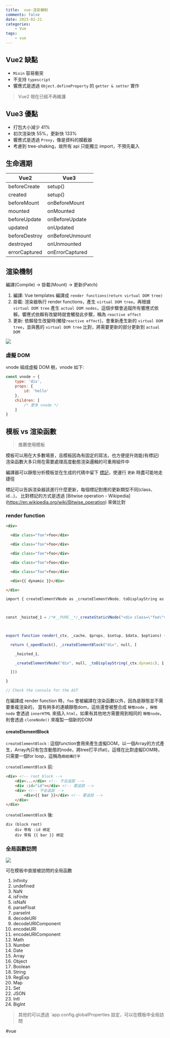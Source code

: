 ```yaml
---
title:  vue-渲染機制
comments: false
date: 2023-02-21
categories:
    - Vue
tags:
    - vue
---
```


## Vue2 缺點

- `Mixin` 容易衝突
- 不支持 `typescript`
- 響應式是透過 `Object.defineProperty` 的 `getter & setter` 實作

> Vue2 現在已經不再維護

## Vue3 優點

- 打包大小減少 41%
- 初次渲染快 55%，更新快 133%
- 響應式是透過 `Proxy`，像是資料的攔截器
- 考慮到 tree-shaking，故所有 api 只能獨立 import，不預先載入
 
## 生命週期

|  Vue2 |  Vue3 |
| ----- | ------|
| beforeCreate | setup()|
| created | setup()|
| beforeMount | onBeforeMount |
| mounted | onMounted |
| beforeUpdate | onBeforeUpdate |
| updated | onUpdated |
| beforeDestroy | onBeforeUnmount |
| destroyed | onUnmounted |
| errorCaptured | onErrorCaptured |

## 渲染機制

編譯(Compile) -> 掛載(Mount) -> 更新(Patch)
1. 編譯:  Vue templates 編譯成 `render functions(return virtual DOM tree)`
2. 掛載:  渲染器執行 render functions，產生 `virtual DOM tree`，再根據 `virtual DOM tree` 產生 `actual DOM nodes`，這個步驟會追蹤所有響應式依賴，響應式依賴有改變時就會觸發此步驟，稱為 `reactive effect`
3. 更新:  依賴發生改變時(觸發`reactive effect`)，會重新產生新的 `virtual DOM tree`，並與舊的 `virtual DOM tree` 比對，將需要更新的部分更新到 `actual DOM`

![](https://i.imgur.com/GRp8mjP.png)


### 虛擬 DOM

vnode 組成虛擬 DOM 樹，vnode 如下:
```js
const vnode = {
	type: 'div',
	props: {
		id: 'hello'
	},
	children: [
		/* 更多 vnode */
	]
}
```

## 模板 vs 渲染函數

> 推薦使用模板

模板可以用在大多數場景，且模板因為有固定的寫法，也方便提升效能(有標記)
渲染函數大多只用在需要處理高度動態渲染邏輯的可重用組件中

編譯器可以靜態分析模板並在生成的代碼中留下 [標記](https://github.com/vuejs/core/blob/main/packages/shared/src/patchFlags.ts)，使運行 `更新` 時盡可能地走捷徑

標記可以告訴渲染器該進行什麼更新，每個標記對應的更新類型不同(class、id...)，
比對標記的方式是透過  [Bitwise operation - Wikipedia] (https://en.wikipedia.org/wiki/Bitwise_operation) 來做比對

### render function

```html
<div>

  <div class="foo">foo</div>

  <div class="foo">foo</div>

  <div class="foo">foo</div>

  <div class="foo">foo</div>

  <div class="foo">foo</div>

  <div>{{ dynamic }}</div>

</div>
```

```javascript
import { createElementVNode as _createElementVNode, toDisplayString as _toDisplayString, createStaticVNode as _createStaticVNode, openBlock as _openBlock, createElementBlock as _createElementBlock } from "vue"

  

const _hoisted_1 = /*#__PURE__*/_createStaticVNode("<div class=\"foo\">foo</div><div class=\"foo\">foo</div><div class=\"foo\">foo</div><div class=\"foo\">foo</div><div class=\"foo\">foo</div>", 5)

  

export function render(_ctx, _cache, $props, $setup, $data, $options) {

  return (_openBlock(), _createElementBlock("div", null, [

    _hoisted_1,

    _createElementVNode("div", null, _toDisplayString(_ctx.dynamic), 1 /* TEXT */)

  ]))

}

// Check the console for the AST
```

在編譯成 render function 時，`foo` 會被編譯在渲染函數以外，因為是靜態並不需要重複渲染的，
當有夠多的連續靜態dom，這些還會被整合成 `靜態node` ，`靜態node` 會透過 `innerHTML` 來插入 `html`，如果有其他地方需要用到相同的 `靜態node`，則會透過 `cloneNode()` 來複製一個新的DOM

#### createElementBlock

`createElementBlock` : 這個function會用來產生虛擬DOM，以一個Array的方式產生，Array內只有包含動態的node，將tree打平(flat)，這樣在比對虛擬DOM時，只需要一個for loop，這稱為`樹結構打平`

`createElementBlock` 前:

```html
<div> <!-- root block -->
	<div>...</div> <!-- 不会追踪 -->
	<div :id="id"></div> <!-- 要追踪 -->
	<div> <!-- 不会追踪 -->
		<div>{{ bar }}</div> <!-- 要追踪 -->
	</div>
</div>
```

`createElementBlock` 後:

```
div (block root)
	div 带有 :id 绑定
	div 带有 {{ bar }} 绑定
```

### 全局函數訪問

![](https://i.imgur.com/gUF9j3a.png)


可在模板中直接被訪問的全局函數
1. Infinity
2. undefined
3. NaN
4. isFinite
5. isNaN
6. parseFloat
7. parseInt
8. decodeURI
9. decodeURIComponent
10. encodeURI
11. encodeURIComponent
12. Math
13. Number
14. Date
15. Array
16. Object
17. Boolean
18. String
19. RegExp
20. Map
21. Set
22. JSON
23. Intl
24. BigInt

>其他的可以透過 `app.config.globalProperties 設定，可以在模板中全局訪問

#vue